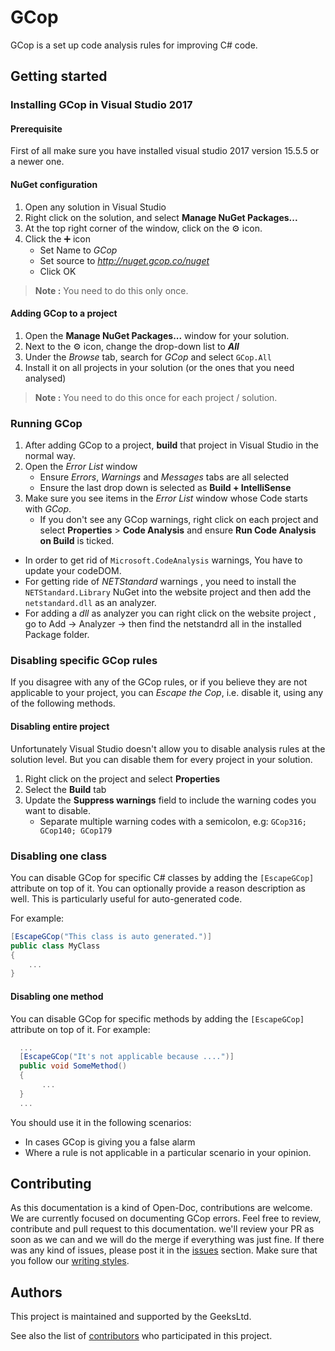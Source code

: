 # GCop

GCop is a set up code analysis rules for improving C# code.

## Getting started

### Installing GCop in Visual Studio 2017

#### Prerequisite

First of all make sure you have installed visual studio 2017 version 15.5.5 or a newer one.

#### NuGet configuration

1. Open any solution in Visual Studio
2. Right click on the solution, and select **Manage NuGet Packages...**
3. At the top right corner of the window, click on the ⚙ icon.
4. Click the ➕ icon
   - Set Name to *GCop*
   - Set source to *http://nuget.gcop.co/nuget*
   - Click OK

> **Note :** You need to do this only once.

#### Adding GCop to a project

1. Open the **Manage NuGet Packages...** window for your solution.
2. Next to the ⚙ icon, change the drop-down list to ***All***
3. Under the *Browse* tab, search for *GCop* and select `GCop.All`
4. Install it on all projects in your solution (or the ones that you need analysed)

> **Note :** You need to do this once for each project / solution.

### Running GCop

1. After adding GCop to a project, **build** that project in Visual Studio in the normal way.
2. Open the *Error List* window
   - Ensure *Errors*, *Warnings* and *Messages* tabs are all selected
   - Ensure the last drop down is selected as **Build + IntelliSense**
3. Make sure you see items in the *Error List* window whose Code starts with *GCop*.
   - If you don't see any GCop warnings, right click on each project and select **Properties** > **Code Analysis** and ensure **Run Code Analysis on Build** is ticked.

- In order to get rid of `Microsoft.CodeAnalysis` warnings, You have to update your codeDOM.
- For getting ride of *NETStandard* warnings , you need to install the `NETStandard.Library` NuGet into the website project and then add the `netstandard.dll` as an analyzer.
- For adding a *dll* as analyzer you can right click on the website project , go to Add -> Analyzer -> then find the netstandrd all in the installed Package folder.

### Disabling specific GCop rules

If you disagree with any of the GCop rules, or if you believe they are not applicable to your project, you can *Escape the Cop*, i.e. disable it, using any of the following methods.

#### Disabling entire project

Unfortunately Visual Studio doesn't allow you to disable analysis rules at the solution level. But you can disable them for every project in your solution.

1. Right click on the project and select **Properties**
2. Select the **Build** tab
3. Update the **Suppress warnings** field to include the warning codes you want to disable.
   - Separate multiple warning codes with a semicolon, e.g: `GCop316; GCop140; GCop179`

### Disabling one class

You can disable GCop for specific C# classes by adding the `[EscapeGCop]` attribute on top of it. You can optionally provide a reason description as well. This is particularly useful for auto-generated code.

For example:

```csharp
[EscapeGCop("This class is auto generated.")]
public class MyClass
{
    ...
}
```

#### Disabling one method

You can disable GCop for specific methods by adding the `[EscapeGCop]` attribute on top of it. For example:

```csharp
  ...
  [EscapeGCop("It's not applicable because ....")]
  public void SomeMethod()
  {
       ...
  }
  ...
```

You should use it in the following scenarios:

- In cases GCop is giving you a false alarm
- Where a rule is not applicable in a particular scenario in your opinion.

## Contributing

As this documentation is a kind of Open-Doc, contributions are welcome. We are currently focused on documenting GCop errors. Feel free to review, contribute and pull request to this documentation.
we'll review your PR as soon as we can and we will do the merge if everything was just fine. If there was any kind of issues, please post it in the [issues](https://github.com/Geeksltd/GCop/issues) section. Make sure that you follow our [writing styles](Rules/_Template.md).

## Authors

This project is maintained and supported by the GeeksLtd.

See also the list of [contributors](https://github.com/Geeksltd/GCop/contributors) who participated in this project.